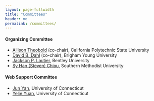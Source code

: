 ```yaml
---
layout: page-fullwidth
title: "Committees"
header: no
permalink: /committees/
---
```


#### Organizing Committee
+ [Allison Theobold](https://statistics.calpoly.edu/allison-theobold) (co-chair), California Polytechnic State University
+ [David B. Dahl](https://dahl.byu.edu/) (co-chair), Brigham Young University
+ [Jackson P. Lautier](https://jacksonlautier.com/), Bentley University
+ [Sy Han (Steven) Chiou](https://sychiou.com/), Southern Methodist University

#### Web Support Committee
+ [Jun Yan](https://statistics.uconn.edu/person/jun-yan/), University of Connecticut
+ [Yelie Yuan](https://yelieyuan.com), University of Connecticut
